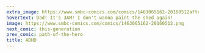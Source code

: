 ```yaml
---
extra_image: https://www.smbc-comics.com/comics/1463065162-20160512after.png
hovertext: Dad! It's 3AM! I don't wanna paint the shed again!
image: https://www.smbc-comics.com/comics/1463065162-20160512.png
next_comic: this-generation
prev_comic: path-of-the-hero
title: ADHD
---
```



